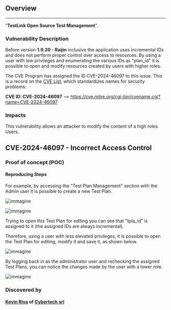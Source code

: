 ## Overview
---
“**TestLink Open Source Test Management**".

### Vulnerability Description
Before version **1.9.20 - Raijin** inclusive the application uses incremental IDs and does not perform proper control over access to resources. By using a user with low privileges and enumerating the various IDs as "plan_id" it is possible to open and modify resources created by users with higher roles.

The CVE Program has assigned the ID CVE-2024-46097 to this issue. This is a record on the [CVE List](https://cve.mitre.org/cve/), which standardizes names for security problems:

**CVE ID: CVE-2024-46097** --> https://cve.mitre.org/cgi-bin/cvename.cgi?name=CVE-2024-46097

### Impacts
This vulnerability allows an attacker to modify the content of a high roles Users.

## CVE-2024-46097 - Incorrect Access Control

### Proof of concept (POC)
#### Reproducing Steps
For example, by accessing the "Test Plan Management" section with the Admin user it is possible to create a new Test Plan.

![immagine](https://github.com/user-attachments/assets/89dc8698-101a-4e67-aca7-6b0931bdd73d)

![immagine](https://github.com/user-attachments/assets/a299fbab-8438-4257-983f-cc970529787a)

Trying to open this Test Plan for editing you can see that "tpla_id" is assigned to it (the assigned IDs are always incremental).

Therefore, using a user with less elevated privileges, it is possible to open the Test Plan for editing, modify it and save it, as shown below.

![immagine](https://github.com/user-attachments/assets/6cf6887c-546a-4439-ac57-42ef63524ced)

By logging back in as the administrator user and rechecking the assigned Test Plans, you can notice the changes made by the user with a lower role.

![immagine](https://github.com/user-attachments/assets/4cffbe67-1df3-4ad7-bfa6-5ab0e10cf60b)

### Discovered by
#### [Kevin Riva](https://www.linkedin.com/in/kevin-riva-6338ba267/) of [Cybertech srl](https://www.cybertech.eu/)
